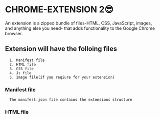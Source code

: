 # CHROME-EXTENSION 2😎

An extension is a zipped bundle of files-HTML, CSS, JavaScript, images, and anything else you need- that adds functionality to the         Google Chrome browser.

 
 ## Extension will have the folloing files
 
      1. Manifest file 
      2. HTML file
      3. CSS file
      4. Js file
      5. Image file(if you reqiure for your extension)

### Manifest file
      The manifest.json file contains the extensions structure 
### HTML file
